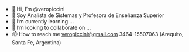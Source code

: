 - 👋 Hi, I’m @veropiccini
- 👀  Soy Analista de Sistemas y Profesora de Enseñanza Superior
- 🌱 I’m currently learning ...
- 💞️ I’m looking to collaborate on ...     
- 📫 How to reach me  veropiccini@gmail.com 3464-15507063 (Arequito, Santa Fe, Argentina)

<!---
veropiccini/veropiccini is a ✨ special ✨ repository because its `README.md` (this file) appears on your GitHub profile.
You can click the Preview link to take a look at your changes.
--->
